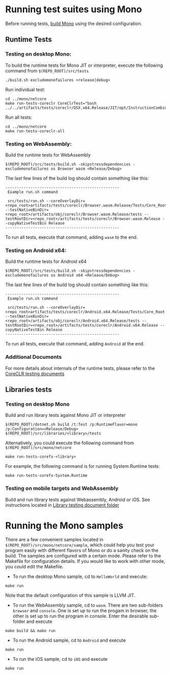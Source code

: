 # Running test suites using Mono

Before running tests, [build Mono](../../building/mono/README.md) using the desired configuration.

## Runtime Tests
### Testing on desktop Mono:

To build the runtime tests for Mono JIT or interpreter, execute the following command from `$(REPO_ROOT)/src/tests`
```
./build.sh excludemonofailures <release|debug>
```

Run individual test:
```
cd ../mono/netcore
make run-tests-coreclr CoreClrTest="bash ../../artifacts/tests/coreclr/OSX.x64.Release/JIT/opt/InstructionCombining/DivToMul/DivToMul.sh"
```

Run all tests:
```
cd ../mono/netcore
make run-tests-coreclr-all
```

### Testing on WebAssembly:
Build the runtime tests for WebAssembly
```
$(REPO_ROOT)/src/tests/build.sh -skipstressdependencies -excludemonofailures os Browser wasm <Release/Debug>
```

The last few lines of the build log should contain something like this:
```
--------------------------------------------------
 Example run.sh command

 src/tests/run.sh --coreOverlayDir=<repo_root>artifacts/tests/coreclr/Browser.wasm.Release/Tests/Core_Root --testNativeBinDir=<repo_root>/artifacts/obj/coreclr/Browser.wasm.Release/tests --testRootDir=<repo_root>/artifacts/tests/coreclr/Browser.wasm.Release --copyNativeTestBin Release
--------------------------------------------------
```

To run all tests, execute that command, adding `wasm` to the end.

### Testing on Android x64:
Build the runtime tests for Android x64
```
$(REPO_ROOT)/src/tests/build.sh -skipstressdependencies -excludemonofailures os Android x64 <Release/Debug>
```

The last few lines of the build log should contain something like this:
```
--------------------------------------------------
 Example run.sh command

 src/tests/run.sh --coreOverlayDir=<repo_root>artifacts/tests/coreclr/Android.x64.Release/Tests/Core_Root --testNativeBinDir=<repo_root>/artifacts/obj/coreclr/Android.x64.Release/tests --testRootDir=<repo_root>/artifacts/tests/coreclr/Android.x64.Release --copyNativeTestBin Release
--------------------------------------------------
```
To run all tests, execute that command, adding `Android` at the end.

### Additional Documents
For more details about internals of the runtime tests, please refer to the [CoreCLR testing documents](../coreclr)

## Libraries tests
### Testing on desktop Mono
Build and run library tests against Mono JIT or interpreter
```
$(REPO_ROOT)/dotnet.sh build /t:Test /p:RuntimeFlavor=mono /p:Configuration=<Release/Debug> $(REPO_ROOT)/src/libraries/<library>/tests
```
Alternatively, you could execute the following command from `$(REPO_ROOT)/src/mono/netcore`
```
make run-tests-corefx-<library>
```
For example, the following command is for running System.Runtime tests:
```
make run-tests-corefx-System.Runtime
```
### Testing on mobile targets and WebAssembly
Build and run library tests against Webassembly, Android or iOS. See instructions located in [Library testing document folder](../libraries/)

# Running the Mono samples
There are a few convenient samples located in `$(REPO_ROOT)/src/mono/netcore/sample`, which could help you test your program easily with different flavors of Mono or do a sanity check on the build. The samples are configured with a certain mode. Please refer to the Makefile for configuration details. If you would like to work with other mode, you could edit the Makefile.

* To run the desktop Mono sample, cd to `HelloWorld` and execute:

```
make run
```
Note that the default configuration of this sample is LLVM JIT.

* To run the WebAssembly sample, cd to `wasm`.  There are two sub-folders `browser` and `console`. One is set up to run the progam in browser, the other is set up to run the program in console. Enter the desirable sub-folder and execute

```
make build && make run
```

* To run the Android sample, cd to `Android` and execute

```
make run
```

* To run the iOS sample, cd to `iOS` and execute

```
make run
```
